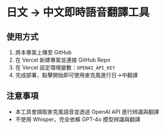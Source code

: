 # 日文 → 中文即時語音翻譯工具

## 使用方式
1. 將本專案上傳至 GitHub
2. 在 Vercel 新建專案並連接 GitHub Repo
3. 在 Vercel 設定環境變數：`OPENAI_API_KEY`
4. 完成部署，點擊開始即可使用麥克風進行日→中翻譯

## 注意事項
- 本工具會擷取麥克風語音並透過 OpenAI API 進行辨識與翻譯
- 不使用 Whisper，完全依賴 GPT-4o 模型辨識與翻譯
